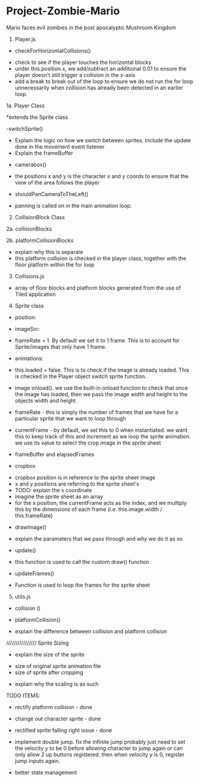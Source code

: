 # Project-Zombie-Mario

Mario faces evil zombies in the post apocalyptic Mushroom Kingdom

1. Player.js

- checkForHorizontalCollisions()

* check to see if the player touches the horizontal blocks
* under this.position.x, we add/subtract an additional 0.01 to ensure the player doesn't still trigger a collision in the x-axis
* add a break to break out of the loop to ensure we do not run the for loop unnecessarily when collision has already been detected in an earlier loop.

1a. Player Class

\*extends the Sprite class

-switchSprite()

- Explain the logic on how we switch between sprites. Include the update done in the movement event listener
- Explain the frameBuffer

* camerabox()

- the positions x and y is the character x and y coords to ensure that the view of the area follows the player

- shouldPanCameraToTheLeft()

* panning is called on in the main animation loop.

2. CollisionBlock Class

2a. collisionBlocks

2b. platformCollisionBlocks

- explain why this is separate
- this platform collision is checked in the player class, together with the floor platform within the for loop

3. Collisions.js

- array of floor blocks and platform blocks generated from the use of Tiled application

4. Sprite class

- position:
- imageSrc:
- frameRate = 1. By default we set it to 1 frame. This is to account for Sprite/images that only have 1 frame.

- animations:

- this.loaded = false. This is to check if the image is already loaded. This is checked in the Player object switch sprite function.

- image onload(). we use the built-in onload function to check that once the image has loaded, then we pass the image width and height to the objects width and height
- frameRate - this is simply the number of frames that we have for a particular sprite that we want to loop through
- currentFrame - by default, we set this to 0 when instantiated. we want this to keep track of this and increment as we loop the sprite animation. we use its value to select the crop image in the sprite sheet
- frameBuffer and elapsedFrames

- cropbox

* cropbox position is in reference to the sprite sheet image
* x and y positions are referring to the sprite sheet's
* TODO: explain the x coordinate
* imagine the sprite sheet as an array
* for the x position, the currentFrame acts as the index, and we multiply this by the dimensions of each frame (i.e. this.image.width / this.frameRate)

- drawImage()

* explain the parameters that we pass through and why we do it as so

- update()

* this function is used to call the custom draw() function

- updateFrames()

* Function is used to loop the frames for the sprite sheet

5. utils.js

- collision ()

- platformCollision()

* explain the difference between collision and platform collision

////////////////
Sprite Sizing

- explain the size of the sprite

* size of original sprite animation file
* size of sprite after cropping

- explain why the scaling is as such

TODO ITEMS:

- rectify platform collision - done
- change out character sprite - done
- rectified sprite falling right issue - done

- implement double jump. fix the infinite jump
  probably just need to set the velocity y to be 0 before allowing character to jump again
  or can only allow 2 up buttons registered. then when velocity y is 0, register jump inputs again.


- better state management